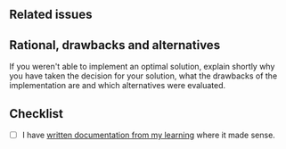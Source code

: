
## Related issues

## Rational, drawbacks and alternatives
If you weren't able to implement an optimal solution, explain shortly why you have taken the decision for your solution, what the drawbacks of the implementation are and which alternatives were evaluated.

## Checklist
- [ ] I have [written documentation from my learning](https://github.com/komit-ag/komit-dev/discussions/104) where it made sense.
